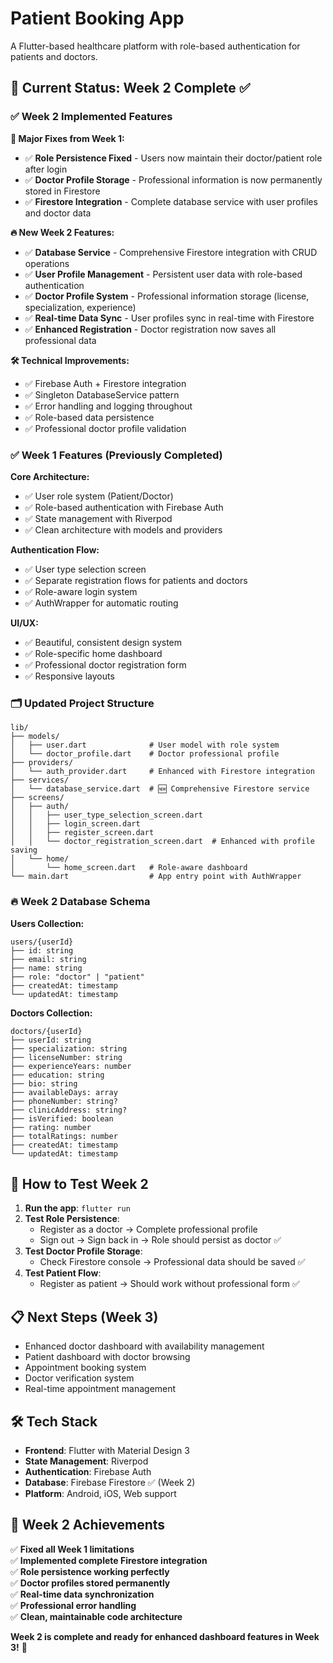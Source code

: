 # Patient Booking App

A Flutter-based healthcare platform with role-based authentication for patients and doctors.

## 🎯 Current Status: Week 2 Complete ✅

### ✅ Week 2 Implemented Features

**🚀 Major Fixes from Week 1:**

- ✅ **Role Persistence Fixed** - Users now maintain their doctor/patient role after login
- ✅ **Doctor Profile Storage** - Professional information is now permanently stored in Firestore
- ✅ **Firestore Integration** - Complete database service with user profiles and doctor data

**🔥 New Week 2 Features:**

- ✅ **Database Service** - Comprehensive Firestore integration with CRUD operations
- ✅ **User Profile Management** - Persistent user data with role-based authentication
- ✅ **Doctor Profile System** - Professional information storage (license, specialization, experience)
- ✅ **Real-time Data Sync** - User profiles sync in real-time with Firestore
- ✅ **Enhanced Registration** - Doctor registration now saves all professional data

**🛠️ Technical Improvements:**

- ✅ Firebase Auth + Firestore integration
- ✅ Singleton DatabaseService pattern
- ✅ Error handling and logging throughout
- ✅ Role-based data persistence
- ✅ Professional doctor profile validation

### ✅ Week 1 Features (Previously Completed)

**Core Architecture:**

- ✅ User role system (Patient/Doctor)
- ✅ Role-based authentication with Firebase Auth
- ✅ State management with Riverpod
- ✅ Clean architecture with models and providers

**Authentication Flow:**

- ✅ User type selection screen
- ✅ Separate registration flows for patients and doctors
- ✅ Role-aware login system
- ✅ AuthWrapper for automatic routing

**UI/UX:**

- ✅ Beautiful, consistent design system
- ✅ Role-specific home dashboard
- ✅ Professional doctor registration form
- ✅ Responsive layouts

### 🗂️ Updated Project Structure

```
lib/
├── models/
│   ├── user.dart              # User model with role system
│   └── doctor_profile.dart    # Doctor professional profile
├── providers/
│   └── auth_provider.dart     # Enhanced with Firestore integration
├── services/
│   └── database_service.dart  # 🆕 Comprehensive Firestore service
├── screens/
│   ├── auth/
│   │   ├── user_type_selection_screen.dart
│   │   ├── login_screen.dart
│   │   ├── register_screen.dart
│   │   └── doctor_registration_screen.dart  # Enhanced with profile saving
│   └── home/
│       └── home_screen.dart   # Role-aware dashboard
└── main.dart                  # App entry point with AuthWrapper
```

### 🔥 Week 2 Database Schema

**Users Collection:**

```
users/{userId}
├── id: string
├── email: string
├── name: string
├── role: "doctor" | "patient"
├── createdAt: timestamp
└── updatedAt: timestamp
```

**Doctors Collection:**

```
doctors/{userId}
├── userId: string
├── specialization: string
├── licenseNumber: string
├── experienceYears: number
├── education: string
├── bio: string
├── availableDays: array
├── phoneNumber: string?
├── clinicAddress: string?
├── isVerified: boolean
├── rating: number
├── totalRatings: number
├── createdAt: timestamp
└── updatedAt: timestamp
```

## 🚀 How to Test Week 2

1. **Run the app**: `flutter run`
2. **Test Role Persistence**:
   - Register as a doctor → Complete professional profile
   - Sign out → Sign back in → Role should persist as doctor ✅
3. **Test Doctor Profile Storage**:
   - Check Firestore console → Professional data should be saved ✅
4. **Test Patient Flow**:
   - Register as patient → Should work without professional form ✅

## 📋 Next Steps (Week 3)

- Enhanced doctor dashboard with availability management
- Patient dashboard with doctor browsing
- Appointment booking system
- Doctor verification system
- Real-time appointment management

## 🛠️ Tech Stack

- **Frontend**: Flutter with Material Design 3
- **State Management**: Riverpod
- **Authentication**: Firebase Auth
- **Database**: Firebase Firestore ✅ (Week 2)
- **Platform**: Android, iOS, Web support

## 🎉 Week 2 Achievements

✅ **Fixed all Week 1 limitations**  
✅ **Implemented complete Firestore integration**  
✅ **Role persistence working perfectly**  
✅ **Doctor profiles stored permanently**  
✅ **Real-time data synchronization**  
✅ **Professional error handling**  
✅ **Clean, maintainable code architecture**

**Week 2 is complete and ready for enhanced dashboard features in Week 3!** 🚀
